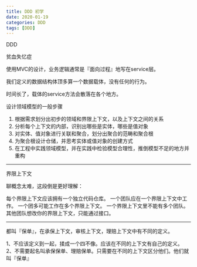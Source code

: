 ```yaml
---
title: DDD 初学
date: 2020-01-19
categories: DDD
tags: [DDD]
---
```


DDD

贫血失忆症

使用MVC的设计，业务逻辑通常是『面向过程』地写在service层。

我们定义的数据结构体顶多算一个数据载体，没有任何的行为。

时间长了，载体的service方法会散落在各个地方。

 设计领域模型的一般步骤

1. 根据需求划分出初步的领域和界限上下文，以及上下文之间的关系
2. 分析每个上下文的内部，识别出哪些是实体，哪些是值对象
3. 对实体、值对象进行关联和聚合，划分出聚合的范畴和聚合根
4. 为聚合根设计仓储，并思考实体或值对象的创建方式
5. 在工程中实践领域模型，并在实践中检验模型合理性，推倒模型不足的地方并重构

---

界限上下文

聊概念太难，这段倒是更好理解：

每个界限上下文应该拥有一个独立代码仓库。
一个团队应在一个界限上下文中工作。
一个团多可能工作在多个界限上下文。
一个界限上下文里不能有多个团队。
其他团队想改你的界限上下文，只能通过接口。

---

都叫『保单』，在承保上下文，审核上下文，理赔上下文中有不同的定义。

1、不应该定义到一起，揉成一个四不像。应该在不同的上下文有自己的定义。
2、不需要起名叫承保保单、理赔保单。只需要在不同的上下文区分他们。他们就叫『保单』



